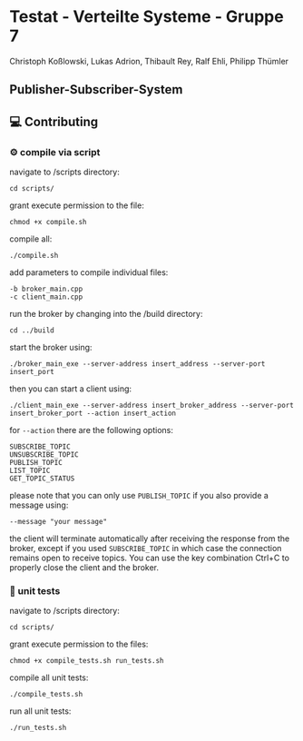 # Testat - Verteilte Systeme - Gruppe 7

Christoph Koßlowski, Lukas Adrion, Thibault Rey, Ralf Ehli, Philipp Thümler

## Publisher-Subscriber-System

## :computer: Contributing

### :gear: compile via script
navigate to /scripts directory:

```
cd scripts/
```

grant execute permission to the file:

```shell
chmod +x compile.sh
```
compile all:

```shell
./compile.sh
```
add parameters to compile individual files:
```
-b broker_main.cpp
-c client_main.cpp
```

run the broker by changing into the /build directory:

```
cd ../build
```

start the broker using:

```
./broker_main_exe --server-address insert_address --server-port insert_port
```

then you can start a client using:

```
./client_main_exe --server-address insert_broker_address --server-port insert_broker_port --action insert_action
```

for `--action` there are the following options:

```
SUBSCRIBE_TOPIC
UNSUBSCRIBE_TOPIC
PUBLISH_TOPIC
LIST_TOPIC
GET_TOPIC_STATUS
```

please note that you can only use `PUBLISH_TOPIC` if you also provide a message using:

```
--message "your message"
```

the client will terminate automatically after receiving the response from the broker, except if you used `SUBSCRIBE_TOPIC` in which case the connection remains open to receive topics. You can use the key combination Ctrl+C to properly close the client and the broker.

### :test_tube: unit tests

navigate to /scripts directory:

```
cd scripts/
```

grant execute permission to the files:
```shell
chmod +x compile_tests.sh run_tests.sh
```

compile all unit tests:
```shell
./compile_tests.sh
```

run all unit tests:
```
./run_tests.sh
```

